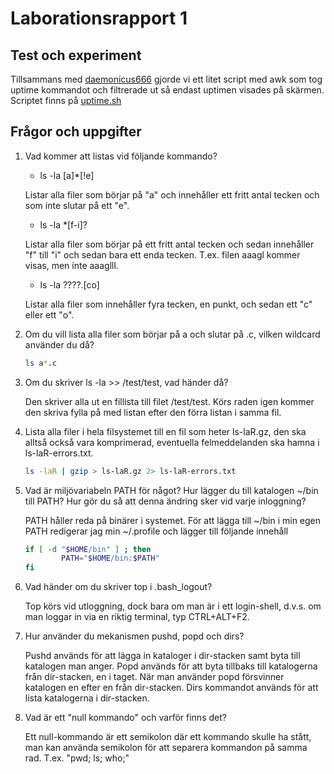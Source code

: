 # Laborationsrapport 1 #

## Test och experiment ##

Tillsammans med [daemonicus666](https://github.com/daemonicus666) gjorde vi ett litet script med awk som tog uptime kommandot och filtrerade ut så endast uptimen visades på skärmen. Scriptet finns på [uptime.sh](https://github.com/jackbenny/scripts_grundkurs/blob/master/Labb1/uptime.sh)

## Frågor och uppgifter ##

1.	Vad kommer att listas vid följande kommando?
	*	ls -la [a]*[!e]

	Listar alla filer som börjar på "a" och innehåller ett fritt antal tecken och som inte slutar på ett "e".
	*	ls -la *[f-i]?	

	Listar alla filer som börjar på ett fritt antal tecken och sedan innehåller "f" till "i" och sedan bara ett enda tecken. T.ex. filen aaagl kommer visas, men inte aaaglll.
	*	ls -la ????.[co]

	Listar alla filer som innehåller fyra tecken, en punkt, och sedan ett "c" eller ett "o".

2.	Om du vill lista alla filer som börjar på a och slutar på .c, vilken wildcard använder du då?
	```bash
	ls a*.c
	```

3.	Om du skriver ls -la >> /test/test, vad händer då?

	Den skriver alla ut en fillista till filet /test/test. Körs raden igen kommer den skriva fylla på med listan efter den förra listan i samma fil.

4.	Lista alla filer i hela filsystemet till en fil som heter ls-laR.gz, den ska alltså också vara komprimerad, eventuella felmeddelanden ska hamna i ls-laR-errors.txt.
	```bash
	ls -laR | gzip > ls-laR.gz 2> ls-laR-errors.txt		
	```

5.	Vad är miljövariabeln PATH för något? Hur lägger du till katalogen ~/bin till PATH?
	Hur gör du så att denna ändring sker vid varje inloggning?

	PATH håller reda på binärer i systemet. För att lägga till ~/bin i min egen PATH redigerar jag min ~/.profile och lägger till följande innehåll
	```bash
	if [ -d "$HOME/bin" ] ; then
    		PATH="$HOME/bin:$PATH"
	fi
	```

6.	Vad händer om du skriver top i .bash_logout?

	Top körs vid utloggning, dock bara om man är i ett login-shell, d.v.s. om man loggar in via en riktig terminal, typ CTRL+ALT+F2.

7. 	Hur använder du mekanismen pushd, popd och dirs?

	Pushd används för att lägga in kataloger i dir-stacken samt byta till katalogen man anger. Popd används för att byta tillbaks till katalogerna från dir-stacken, en i taget. När man använder popd försvinner katalogen en efter en från dir-stacken. Dirs kommandot används för att lista katalogerna i dir-stacken. 

8.	Vad är ett "null kommando" och varför finns det?

	Ett null-kommando är ett semikolon där ett kommando skulle ha stått, man kan använda semikolon för att separera kommandon på samma rad. T.ex. "pwd; ls; who;"
